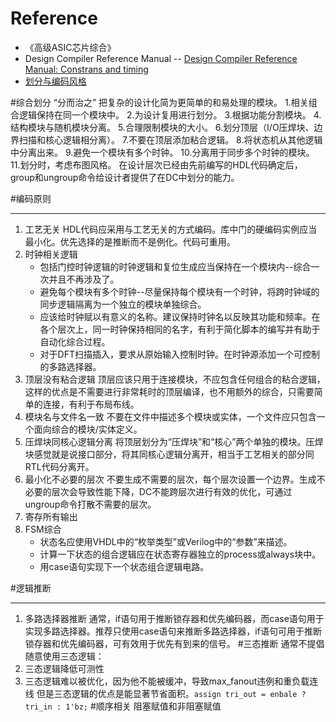 # Reference
* 《高级ASIC芯片综合》
* Design Compiler Reference Manual -- [Design Compiler Reference Manual: Constrans and timing](https://www.doc88.com/p-278439986876.html)
* [划分与编码风格](https://www.cnblogs.com/OneFri/p/6692094.html)

#综合划分
“分而治之” 把复杂的设计化简为更简单的和易处理的模块。
1.相关组合逻辑保持在同一个模块中。
2.为设计复用进行划分。
3.根据功能分割模块。
4.结构模块与随机模块分离。
5.合理限制模块的大小。
6.划分顶层（I/O压焊块、边界扫描和核心逻辑相分离）。
7.不要在顶层添加粘合逻辑。
8.将状态机从其他逻辑中分离出来。
9.避免一个模块有多个时钟。
10.分离用于同步多个时钟的模块。
11.划分时，考虑布图风格。
在设计层次已经由先前编写的HDL代码确定后，group和ungroup命令给设计者提供了在DC中划分的能力。

#编码原则
***
1. 工艺无关
HDL代码应采用与工艺无关的方式编码。库中门的硬编码实例应当最小化。优先选择的是推断而不是例化。代码可重用。
2. 时钟相关逻辑
    - 包括门控时钟逻辑的时钟逻辑和复位生成应当保持在一个模块内--综合一次并且不再涉及了。
    - 避免每个模块有多个时钟--尽量保持每个模块有一个时钟，将跨时钟域的同步逻辑隔离为一个独立的模块单独综合。
    - 应该给时钟赋以有意义的名称。建议保持时钟名以反映其功能和频率。在各个层次上，同一时钟保持相同的名字，有利于简化脚本的编写并有助于自动化综合过程。
    - 对于DFT扫描插入，要求从原始输入控制时钟。在时钟源添加一个可控制的多路选择器。
3. 顶层没有粘合逻辑
顶层应该只用于连接模块，不应包含任何组合的粘合逻辑，这样的优点是不需要进行非常耗时的顶层编译，也不用额外的综合，只需要简单的连接，有利于布局布线。
4. 模块名与文件名一致
不要在文件中描述多个模块或实体，一个文件应只包含一个面向综合的模块/实体定义。
5. 压焊块同核心逻辑分离
将顶层划分为“压焊块”和“核心”两个单独的模块。压焊块感觉就是说接口部分，将其同核心逻辑分离开，相当于工艺相关的部分同RTL代码分离开。
6. 最小化不必要的层次
不要生成不需要的层次，每个层次设置一个边界。生成不必要的层次会导致性能下降，DC不能跨层次进行有效的优化，可通过ungroup命令打散不需要的层次。
7. 寄存所有输出
8. FSM综合
    - 状态名应使用VHDL中的“枚举类型”或Verilog中的“参数”来描述。
    - 计算一下状态的组合逻辑应在状态寄存器独立的process或always块中。
    - 用case语句实现下一个状态组合逻辑电路。

#逻辑推断
***
1. 多路选择器推断
通常，if语句用于推断锁存器和优先编码器，而case语句用于实现多路选择器。推荐只使用case语句来推断多路选择器，if语句可用于推断锁存器和优先编码器，可有效用于优先有到来的信号。
#三态推断
通常不提倡随意使用三态逻辑：
1. 三态逻辑降低可测性
2. 三态逻辑难以被优化，因为他不能被缓冲，导致max_fanout违例和重负载连线
但是三态逻辑的优点是能显著节省面积。`assign tri_out = enbale ? tri_in : 1'bz;`
#顺序相关
阻塞赋值和非阻塞赋值
